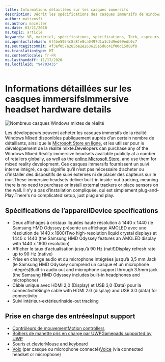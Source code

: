 ```yaml
---
title: Informations détaillées sur les casques immersifs
description: Décrit les spécifications des casques immersifs de Windows Mixed realisation, en distribuant VR avec le suivi interne (aucune configuration externe n’est requise).
author: mattzmsft
ms.author: mazeller
ms.date: 03/21/2018
ms.topic: article
keywords: VR, matériel, spécifications, spécifications, Tech, capteurs, optiques, affichage, casque de réalité mixte, casque de réalité virtuelle, qu’est-ce que la réalité virtuelle, les casques immersifs
ms.openlocfilehash: 6f4be5954c8a8fe8ca0497d1a1c5d9ed09edb0c7
ms.sourcegitcommit: 4f3ef057a285be2e260615e5d6c41f00d15d08f8
ms.translationtype: MT
ms.contentlocale: fr-FR
ms.lasthandoff: 11/17/2020
ms.locfileid: "94703435"
---
```

# <a name="immersive-headset-hardware-details"></a><span data-ttu-id="8a78a-104">Informations détaillées sur les casques immersifs</span><span class="sxs-lookup"><span data-stu-id="8a78a-104">Immersive headset hardware details</span></span>

![Nombreux casques Windows mixtes de réalité](images/MR-headsets.png)

<span data-ttu-id="8a78a-106">Les développeurs peuvent acheter les casques immersifs de la réalité Windows Mixed disponibles publiquement auprès d’un certain nombre de détaillants, ainsi que le [Microsoft Store en ligne](https://www.microsoft.com/store/collections/VRandMixedrealityheadsets), et les utiliser pour le développement de la réalité mixte.</span><span class="sxs-lookup"><span data-stu-id="8a78a-106">Developers can purchase any of the Windows Mixed Reality immersive headsets available publicly at a number of retailers globally, as well as the [online Microsoft Store](https://www.microsoft.com/store/collections/VRandMixedrealityheadsets), and use them for mixed reality development.</span></span> <span data-ttu-id="8a78a-107">Ces casques immersifs fournissent un suivi interne intégré, ce qui signifie qu’il n’est pas nécessaire d’acheter ou d’installer des dispositifs de suivi externes ni de placer des capteurs sur le mur.</span><span class="sxs-lookup"><span data-stu-id="8a78a-107">These immersive headsets deliver built-in inside-out tracking, meaning there is no need to purchase or install external trackers or place sensors on the wall.</span></span> <span data-ttu-id="8a78a-108">Il n’y a pas d’installation compliquée, qui est simplement plug-and-Play.</span><span class="sxs-lookup"><span data-stu-id="8a78a-108">There's no complicated setup, just plug and play.</span></span>

## <a name="device-specifications"></a><span data-ttu-id="8a78a-109">Spécifications de l’appareil</span><span class="sxs-lookup"><span data-stu-id="8a78a-109">Device specifications</span></span>
* <span data-ttu-id="8a78a-110">Deux affichages à cristaux liquides haute résolution à 1440 x 1440 (le Samsung HMD Odyssey présente un affichage AMOLED avec une résolution de 1440 x 1600)</span><span class="sxs-lookup"><span data-stu-id="8a78a-110">Two high-resolution liquid crystal displays at 1440 x 1440 (the Samsung HMD Odyssey features an AMOLED display with 1440 x 1600 resolution)</span></span>
* <span data-ttu-id="8a78a-111">Afficher le taux d’actualisation jusqu’à 90 Hz (natif)</span><span class="sxs-lookup"><span data-stu-id="8a78a-111">Display refresh rate up to 90 Hz (native)</span></span>
* <span data-ttu-id="8a78a-112">Prise en charge audio et du microphone intégrées jusqu’à 3,5 mm Jack (le Samsung HMD Odyssey comprend un casque et un microphone intégrés)</span><span class="sxs-lookup"><span data-stu-id="8a78a-112">Built-in audio out and microphone support through 3.5mm jack (the Samsung HMD Odyssey includes built-in headphones and microphone)</span></span>
* <span data-ttu-id="8a78a-113">Câble unique avec HDMI 2,0 (Display) et USB 3,0 (Data) pour la connectivité</span><span class="sxs-lookup"><span data-stu-id="8a78a-113">Single cable with HDMI 2.0 (display) and USB 3.0 (data) for connectivity</span></span>
* <span data-ttu-id="8a78a-114">Suivi intérieur-extérieur</span><span class="sxs-lookup"><span data-stu-id="8a78a-114">Inside-out tracking</span></span>

## <a name="input-support"></a><span data-ttu-id="8a78a-115">Prise en charge des entrées</span><span class="sxs-lookup"><span data-stu-id="8a78a-115">Input support</span></span>
* [<span data-ttu-id="8a78a-116">Contrôleurs de mouvement</span><span class="sxs-lookup"><span data-stu-id="8a78a-116">Motion controllers</span></span>](../design/motion-controllers.md)
* [<span data-ttu-id="8a78a-117">Boîtiers de manette pris en charge par UWP</span><span class="sxs-lookup"><span data-stu-id="8a78a-117">Gamepads supported by UWP</span></span>](hardware-accessories.md)
* [<span data-ttu-id="8a78a-118">Souris et clavier</span><span class="sxs-lookup"><span data-stu-id="8a78a-118">Mouse and keyboard</span></span>](hardware-accessories.md)
* <span data-ttu-id="8a78a-119">[Voix](../design/voice-input.md) (par casque ou microphone connecté)</span><span class="sxs-lookup"><span data-stu-id="8a78a-119">[Voice](../design/voice-input.md) (via connected headset or microphone)</span></span>

